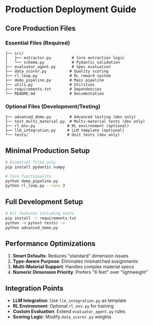 # Production Deployment Guide

## Core Production Files

### Essential Files (Required)
```
├── src/
│   ├── extractor.py         # Core extraction logic
│   └── schema.py            # Pydantic validation
├── evaluator_agent.py       # Spec evaluation
├── data_scorer.py          # Quality scoring
├── rl_loop.py              # RL reward system
├── demo_pipeline.py        # Main pipeline
├── utils.py                # Utilities
├── requirements.txt        # Dependencies
└── README.md               # Documentation
```

### Optional Files (Development/Testing)
```
├── advanced_demo.py        # Advanced testing (dev only)
├── test_multi_material.py  # Multi-material tests (dev only)
├── rl_env.py              # RL environment (optional)
├── llm_integration.py     # LLM template (optional)
└── tests/                 # Unit tests (dev only)
```

## Minimal Production Setup

```bash
# Essential files only
pip install pydantic numpy

# Core functionality
python demo_pipeline.py
python rl_loop.py --runs 3
```

## Full Development Setup

```bash
# All features including tests
pip install -r requirements.txt
python -m pytest tests/ -v
python advanced_demo.py
```

## Performance Optimizations

1. **Smart Defaults**: Reduces "standard" dimension issues
2. **Type-Aware Purpose**: Eliminates mismatched assignments
3. **Multi-Material Support**: Handles complex material specs
4. **Numeric Dimension Priority**: Prefers "6 feet" over "lightweight"

## Integration Points

- **LLM Integration**: Use `llm_integration.py` as template
- **RL Environment**: Optional `rl_env.py` for training
- **Custom Evaluation**: Extend `evaluator_agent.py` rules
- **Scoring Logic**: Modify `data_scorer.py` weights